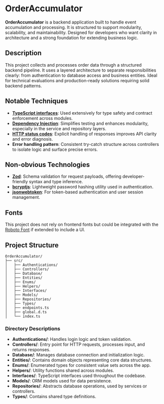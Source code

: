 # OrderAccumulator

**OrderAccumulator** is a backend application built to handle event accumulation and processing. It is structured to support modularity, scalability, and maintainability. Designed for developers who want clarity in architecture and a strong foundation for extending business logic.

## Description

This project collects and processes order data through a structured backend pipeline. It uses a layered architecture to separate responsibilities clearly: from authentication to database access and business entities. Ideal for technical evaluations and production-ready solutions requiring solid backend patterns.

## Notable Techniques

- **[TypeScript interfaces](https://www.typescriptlang.org/docs/handbook/2/objects.html)**: Used extensively for type safety and contract enforcement across modules.
- **[Dependency Injection](https://www.typescriptlang.org/docs/handbook/decorators.html)**: Simplifies testing and enhances modularity, especially in the service and repository layers.
- **[HTTP status codes](https://developer.mozilla.org/en-US/docs/Web/HTTP/Status)**: Explicit handling of responses improves API clarity and error diagnosis.
- **Error handling pattern**: Consistent try-catch structure across controllers to isolate logic and surface precise errors.

## Non-obvious Technologies

- **[Zod](https://github.com/colinhacks/zod)**: Schema validation for request payloads, offering developer-friendly syntax and type inference.
- **[bcryptjs](https://github.com/dcodeIO/bcrypt.js/)**: Lightweight password hashing utility used in authentication.
- **[jsonwebtoken](https://github.com/auth0/node-jsonwebtoken)**: For token-based authentication and user session management.

## Fonts

This project does not rely on frontend fonts but could be integrated with the [Roboto Font](https://fonts.google.com/specimen/Roboto) if extended to include a UI.

## Project Structure

```
OrderAccumulator/
├── src/
│   ├── Authentications/
│   ├── Controllers/
│   ├── Database/
│   ├── Entities/
│   ├── Enums/
│   ├── Helpers/
│   ├── Interfaces/
│   ├── Models/
│   ├── Repositories/
│   ├── Types/
│   ├── endpoints.ts
│   ├── global.d.ts
│   └── index.ts
```

### Directory Descriptions

- **Authentications/**: Handles login logic and token validation.
- **Controllers/**: Entry point for HTTP requests, processes input, and returns responses.
- **Database/**: Manages database connection and initialization logic.
- **Entities/**: Contains domain objects representing core data structures.
- **Enums/**: Enumerated types for consistent value sets across the app.
- **Helpers/**: Utility functions shared across modules.
- **Interfaces/**: TypeScript interfaces used throughout the codebase.
- **Models/**: ORM models used for data persistence.
- **Repositories/**: Abstracts database operations, used by services or controllers.
- **Types/**: Contains shared type definitions.
